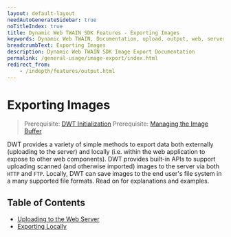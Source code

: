 ```yaml
---
layout: default-layout
needAutoGenerateSidebar: true
noTitleIndex: true
title: Dynamic Web TWAIN SDK Features - Exporting Images
keywords: Dynamic Web TWAIN, Documentation, upload, output, web, server, web server, server upload, export, binary export, download, local save, local, save to file, print
breadcrumbText: Exporting Images
description: Dynamic Web TWAIN SDK Image Export Documentation
permalink: /general-usage/image-export/index.html
redirect_from:
    - /indepth/features/output.html
---
```


# Exporting Images

> Prerequisite: [DWT Initialization]({{site.general-usage}}initialization.html)
> Prerequisite: [Managing the Image Buffer]({{site.general-usage}}image-processing/buffer-management.html)

DWT provides a variety of simple methods to export data both externally (uploading to the server) and locally (i.e. within the web application to expose to other web components). DWT provides built-in APIs to support uploading scanned (and otherwise imported) images to the server via both `HTTP` and `FTP`. Locally, DWT can save images to the end user's file system in a many supported file formats. Read on for explanations and examples.

## Table of Contents

- [Uploading to the Web Server]({{site.general-usage}}image-export/server-upload.html)
- [Exporting Locally]({{site.general-usage}}image-export/local-export.html)